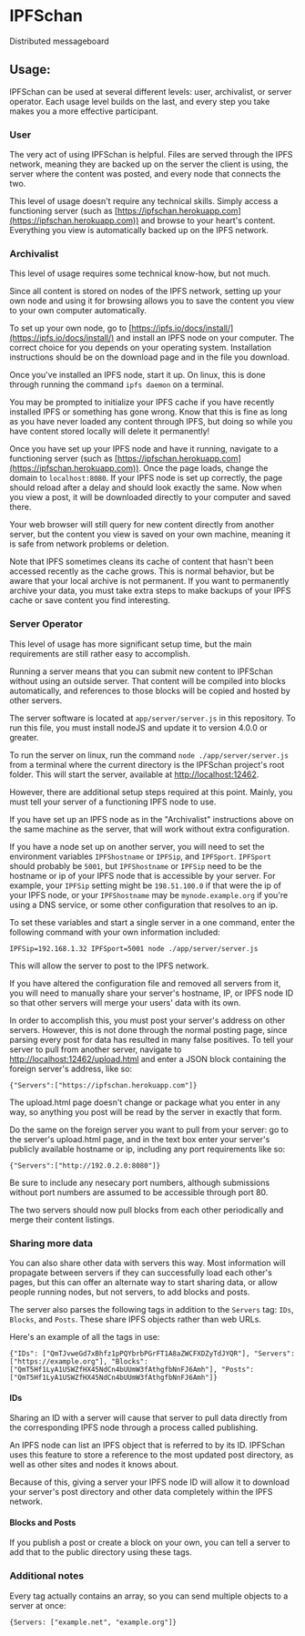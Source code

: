 # IPFSchan
Distributed messageboard

## Usage:

IPFSchan can be used at several different levels: user, archivalist, or server operator. Each usage level builds on the last, and every step you take makes you a more effective participant. 

### User

The very act of using IPFSchan is helpful. Files are served through the IPFS network, meaning they are backed up on the server the client is using, the server where the content was posted, and every node that connects the two. 

This level of usage doesn't require any technical skills. Simply access a functioning server (such as [https://ipfschan.herokuapp.com](https://ipfschan.herokuapp.com)) and browse to your heart's content. Everything you view is automatically backed up on the IPFS network. 

### Archivalist

This level of usage requires some technical know-how, but not much. 

Since all content is stored on nodes of the IPFS network, setting up your own node and using it for browsing allows you to save the content you view to your own computer automatically. 

To set up your own node, go to [https://ipfs.io/docs/install/](https://ipfs.io/docs/install/) and install an IPFS node on your computer. The correct choice for you depends on your operating system. Installation instructions should be on the download page and in the file you download. 

Once you've installed an IPFS node, start it up. On linux, this is done through running the command `ipfs daemon` on a terminal. 

You may be prompted to initialize your IPFS cache if you have recently installed IPFS or something has gone wrong. Know that this is fine as long as you have never loaded any content through IPFS, but doing so while you have content stored locally will delete it permanently! 

Once you have set up your IPFS node and have it running, navigate to a functioning server (such as [https://ipfschan.herokuapp.com](https://ipfschan.herokuapp.com)). Once the page loads, change the domain to `localhost:8080`. If your IPFS node is set up correctly, the page should reload after a delay and should look exactly the same. Now when you view a post, it will be downloaded directly to your computer and saved there. 

Your web browser will still query for new content directly from another server, but the content you view is saved on your own machine, meaning it is safe from network problems or deletion. 

Note that IPFS sometimes cleans its cache of content that hasn't been accessed recently as the cache grows. This is normal behavior, but be aware that your local archive is not permanent. If you want to permanently archive your data, you must take extra steps to make backups of your IPFS cache or save content you find interesting. 

### Server Operator

This level of usage has more significant setup time, but the main requirements are still rather easy to accomplish. 

Running a server means that you can submit new content to IPFSchan without using an outside server. That content will be compiled into blocks automatically, and references to those blocks will be copied and hosted by other servers. 

The server software is located at `app/server/server.js` in this repository. To run this file, you must install nodeJS and update it to version 4.0.0 or greater. 

To run the server on linux, run the command `node ./app/server/server.js` from a terminal where the current directory is the IPFSchan project's root folder. This will start the server, available at [http://localhost:12462](http://localhost:12462).

However, there are additional setup steps required at this point. Mainly, you must tell your server of a functioning IPFS node to use. 

If you have set up an IPFS node as in the "Archivalist" instructions above on the same machine as the server, that will work without extra configuration. 

If you have a node set up on another server, you will need to set the environment variables `IPFShostname` or `IPFSip`, and `IPFSport`. `IPFSport` should probably be `5001`, but `IPFShostname` or `IPFSip` need to be the hostname or ip of your IPFS node that is accessible by your server. For example, your `IPFSip` setting might be `198.51.100.0` if that were the ip of your IPFS node, or your `IPFShostname` may be `mynode.example.org` if you're using a DNS service, or some other configuration that resolves to an ip. 

To set these variables and start a single server in a one command, enter the following command with your own information included: 

    IPFSip=192.168.1.32 IPFSport=5001 node ./app/server/server.js

This will allow the server to post to the IPFS network.

If you have altered the configuration file and removed all servers from it, you will need to manually share your server's hostname, IP, or IPFS node ID so that other servers will merge your users' data with its own. 

In order to accomplish this, you must post your server's address on other servers. However, this is not done through the normal posting page, since parsing every post for data has resulted in many false positives. To tell your server to pull from another server, navigate to [http://localhost:12462/upload.html](http://localhost:12462/upload.html) and enter a JSON block containing the foreign server's address, like so:

    {"Servers":["https://ipfschan.herokuapp.com"]}

The upload.html page doesn't change or package what you enter in any way, so anything you post will be read by the server in exactly that form. 

Do the same on the foreign server you want to pull from your server: go to the server's upload.html page, and in the text box enter your server's publicly available hostname or ip, including any port requirements like so: 

    {"Servers":["http://192.0.2.0:8080"]}

Be sure to include any nesecary port numbers, although submissions without port numbers are assumed to be accessible through port 80. 

The two servers should now pull blocks from each other periodically and merge their content listings. 

### Sharing more data

You can also share other data with servers this way. Most information will propagate between servers if they can successfully load each other's pages, but this can offer an alternate way to start sharing data, or allow people running nodes, but not servers, to add blocks and posts. 

The server also parses the following tags in addition to the `Servers` tag: `IDs`, `Blocks`, and `Posts`. These share IPFS objects rather than web URLs. 

Here's an example of all the tags in use: 

    {"IDs": ["QmTJvweGd7xBhfz1pPQYbrbPGrFT1A8aZWCFXDZyTdJYQR"], "Servers": ["https://example.org"], "Blocks": ["QmT5Hf1LyA1USWZfHX45NdCn4bUUmW3fAthgfbNnFJ6Amh"], "Posts": ["QmT5Hf1LyA1USWZfHX45NdCn4bUUmW3fAthgfbNnFJ6Amh"]}

#### IDs

Sharing an ID with a server will cause that server to pull data directly from the corresponding IPFS node through a process called publishing. 

An IPFS node can list an IPFS object that is referred to by its ID. IPFSchan uses this feature to store a reference to the most updated post directory, as well as other sites and nodes it knows about. 

Because of this, giving a server your IPFS node ID will allow it to download your server's post directory and other data completely within the IPFS network. 

#### Blocks and Posts

If you publish a post or create a block on your own, you can tell a server to add that to the public directory using these tags. 

### Additional notes

Every tag actually contains an array, so you can send multiple objects to a server at once: 

    {Servers: ["example.net", "example.org"]}
